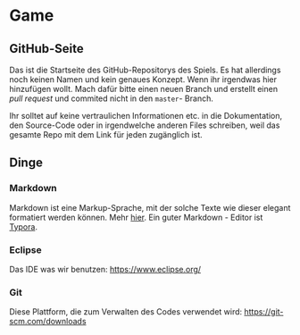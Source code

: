 # Game

## GitHub-Seite

Das ist die Startseite des GitHub-Repositorys des Spiels. Es hat allerdings noch keinen Namen und kein genaues Konzept. Wenn ihr irgendwas hier hinzufügen wollt. Mach dafür bitte einen neuen Branch und erstellt einen *pull request* und commited   nicht in den `master`- Branch.

Ihr solltet auf keine vertraulichen Informationen etc. in die Dokumentation, den Source-Code oder in irgendwelche anderen Files schreiben, weil das gesamte Repo mit dem Link für jeden zugänglich ist.

## Dinge

### Markdown

Markdown ist eine Markup-Sprache, mit der solche Texte wie dieser elegant formatiert werden können. Mehr [hier](https://github.github.com/gfm/). Ein guter Markdown - Editor ist [Typora](https://typora.io).

### Eclipse

Das IDE was wir benutzen: https://www.eclipse.org/

### Git

Diese Plattform, die zum Verwalten des Codes verwendet wird: https://git-scm.com/downloads

